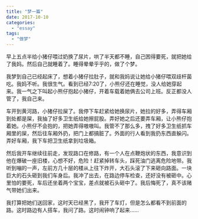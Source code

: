 ```yaml
---
title: "梦一篇"
date: 2017-10-10
categories: 
  - "essay"
tags: 
  - "做梦"
---
```


早上五点半给小猪仔喂过奶换了尿片，哄了半天都不睡，自己困得要死，就把她给了我妈。然后自己就睡着了。睡得晕晕乎乎的，做了个梦。

我梦到自己已经起床了，想着小猪仔拉肚子，就和我妈说让她给小猪仔喂双歧杆菌吃。我妈不听。我很生气。看到已经7:20了，小熊仔还在睡觉，没人给她穿起来。我一气之下叫起小熊仔抱起小猪仔，开着车载着她俩去公司上班。反正都没人管了，我自己来。

车开到黄河路，小猪仔拉屎了。我停下车赶紧给她换尿片，她拉的好多，弄得车厢到处都是屎，我抽了好多卫生纸给她擦屁股。弄好她之后还要弄车厢，让小熊仔抱着她。小熊仔不会抱的，把她弄得嗷嗷叫。我管不了那么多，拽了好多卫生纸抓车厢里的屎，然后往车厢外扔，把门上都搞脏了。外面的行人看到我扔东西直躲闪。弄好车厢，我下车把卫生纸拿到垃圾箱。

然后我开车继续往前走，发现路口在修路，有一个人在点鞭炮状的东西，我意识到他在爆破一座旧楼，心想不好，危险！赶紧掉转车头，踩死油门逃离危险地带。我听到嘣的一声，左前方几十层的楼从上往下炸开，大石头滚了下来砸向路面。一块巨大的石头砸到我们车身后。我冲了出去，在路边停车检查，还好没有被砸中。心里怕的要死，车后还坐着两个宝宝，差点就被石头砸中了。我后悔死了，真不该赌气带她们出来。

我打算把她们送回家，这时天已经黑了，我开了车灯，但是怎么都看不到前面的路。这时路边有人搭车，我问了路。这时闹钟响了起来……
